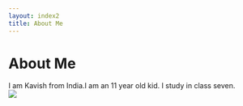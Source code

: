 ```yaml
---
layout: index2
title: About Me
---
```



# About Me
I am Kavish from India.I am an 11 year old kid. I study in class seven.  
![](/website/views/myimage.jpeg)
<!-- ![alt text](https://kavishblog.appspot.com//static/favicon.png) -->
